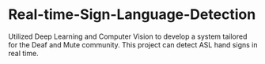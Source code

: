 # Real-time-Sign-Language-Detection
Utilized Deep Learning and Computer Vision to develop a system tailored for the Deaf and Mute community. This project can detect ASL hand signs in real time.

